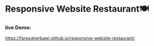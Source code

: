 # Responsive Website Restaurant🍽️

### live Demo:
https://faresgherbawi.github.io/responsive-website-restaurant/
